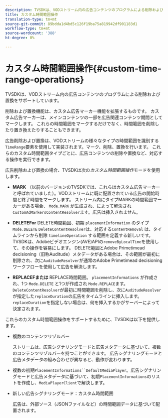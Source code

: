 ```yaml
---
description: TVSDKは、VODストリーム内の広告コンテンツのプログラムによる削除および置換をサポートしています。
title: カスタム時間範囲操作
translation-type: tm+mt
source-git-commit: 89bdda1d4bd5c126f19ba75a819942df901183d1
workflow-type: tm+mt
source-wordcount: '388'
ht-degree: 0%

---
```



# カスタム時間範囲操作{#custom-time-range-operations}

TVSDKは、VODストリーム内の広告コンテンツのプログラムによる削除および置換をサポートしています。

削除および置換機能は、カスタム広告マーカー機能を拡張するものです。 カスタム広告マーカーは、メインコンテンツの一部を広告関連コンテンツ期間としてマークします。 これらの時間範囲をマークするだけでなく、時間範囲を削除したり置き換えたりすることもできます。

広告削除および置換は、VODストリームの様々なタイプの時間範囲を識別する`TimeRange`要素を使用して実装されます。マーク、削除、置換を行います。 これらのカスタム時間範囲タイプごとに、広告コンテンツの削除や置換など、対応する操作を実行できます。

広告削除および置換の場合、TVSDKは次の&#x200B;*カスタム時間範囲操作*&#x200B;モードを使用します。

* **MARK**
（以前のバージョンのTVSDKでは、これらはカスタム広告マーカーと呼ばれていました）。VODストリームに既に配置されている広告の開始時間と終了時間をマークします。 ストリーム内にタイプMARKの時間範囲マーカーがある場合、 
`Mode.MARK` が生成され、によって解決され `CustomAdMarkersContentResolver`ます。広告は挿入されません。

* **DELETEFor**
DELETE時間範囲、初期 
`placementInformation` のタイプ `Mode.DELETE`  `DeleteContentResolver`は、対応する`ContentRemoval` は、タイムラインから削除 `timelineOperation` する範囲を定義する新しいです。TVSDKは、Adobeビデオエンジン(AVE)APIの`removeByLocalTime`を使用して、その操作を容易にします。 DELETE範囲とAdobe Primetimead decisioning（旧称Auditude）メタデータがある場合は、その範囲が最初に削除され、次に`AuditudeResolver`が通常のAdobe Primetimead decisioningワークフローを使用して広告を解決します。

* **REPLACEFまたは**
REPLACE時間範囲。 
`placementInformations` が作成され、1つ `Mode.DELETE` と1つが作成され `Mode.REPLACE`ます。`DeleteContentResolver`が最初に時間範囲を削除し、次に`AuditudeResolver`が指定した`replaceDuration`の広告をタイムラインに挿入します。 `replaceDuration`を指定しない場合は、何を挿入するかがサーバーによって決定されます。

これらのカスタム時間範囲操作をサポートするために、TVSDKは以下を提供します。

* 複数のコンテンツリゾルバー

   ストリームは、広告シグナリングモードと広告メタデータに基づいて、複数のコンテンツリゾルバーを持つことができます。 広告シグナリングモードと広告メタデータの組み合わせが異なると、動作が変わります。
* 複数の初期`PlacementInformations``DefaultMediaPlayer`。広告シグナリングモードと広告メタデータに基づいて、初期`PlacementInformations`のリストを作成し、`MediaPlayerClient`で解決します。

* 新しい広告シグナリングモード：カスタム時間範囲

   広告は、外部ソース（JSONファイルなど）の時間範囲データに基づいて配置されます。